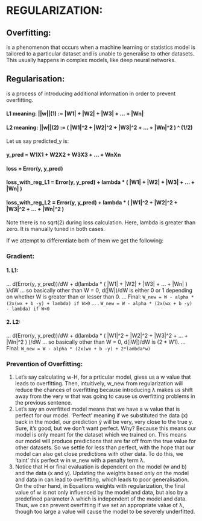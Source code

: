 # REGULARIZATION:

## Overfitting:
is a phenomenon that occurs when a machine learning or statistics model is tailored to a particular dataset and is unable to generalise to other datasets. This usually happens in complex models, like deep neural networks.
## Regularisation:
is a process of introducing additional information in order to prevent overfitting.

#### L1 meaning: ||w||(1) := |W1| + |W2| + |W3| + ... + |Wn|
#### L2 meaning: ||w||(2) := ( |W1|^2 + |W2|^2 + |W3|^2 + ... + |Wn|^2 ) ^ (1/2)

Let us say predicted_y is:
#### y_pred = W1X1 + W2X2 + W3X3 + ... + WnXn 

#### loss = Error(y, y_pred)
#### loss_with_reg_L1 = Error(y, y_pred) + lambda * ( |W1| + |W2| + |W3| + ... + |Wn| )
#### loss_with_reg_L2 = Error(y, y_pred) + lambda * ( |W1|^2 + |W2|^2 + |W3|^2 + ... + |Wn|^2 )

Note there is no sqrt(2) during loss calculation.
Here, lambda is greater than zero. It is manually tuned in both cases.

If we attempt to differentiate both of them we get the following:
### Gradient:
#### 1. L1:
... d(Error(y, y_pred))/dW + d(lambda * ( |W1| + |W2| + |W3| + ... + |Wn| ) )/dW
... so basically other than W = 0, d(|W|)/dW is either 0 or 1 depending on whether W is greater than or lesser than 0.
... Final: `W_new = W - alpha * (2x(wx + b -y) + lambda) if W>0`
... .      `W_new = W - alpha * (2x(wx + b -y) - lambda) if W<0`

#### 2. L2:
... d(Error(y, y_pred))/dW + d(lambda * ( |W1|^2 + |W2|^2 + |W3|^2 + ... + |Wn|^2 ) )/dW
... so basically other than W = 0, d(|W|)/dW is (2 * W1).
... Final: `W_new = W - alpha * (2x(wx + b -y) + 2*lambda*w)`


### Prevention of Overfitting:

1. Let’s say calculating w-H, for a prticular model, gives us a w value that leads to overfitting. Then, intuitively, w_new from regularization will reduce the chances of overfitting because introducing λ makes us shift away from the very w that was going to cause us overfitting problems in the previous sentence.
2. Let’s say an overfitted model means that we have a w value that is perfect for our model. ‘Perfect’ meaning if we substituted the data (x) back in the model, our prediction ŷ will be very, very close to the true y. Sure, it’s good, but we don’t want perfect. Why? Because this means our model is only meant for the dataset which we trained on. This means our model will produce predictions that are far off from the true value for other datasets. So we settle for less than perfect, with the hope that our model can also get close predictions with other data. To do this, we ‘taint’ this perfect w in w_new with a penalty term λ.
3. Notice that H or final evaluation is dependent on the model (w and b) and the data (x and y). Updating the weights based only on the model and data in can lead to overfitting, which leads to poor generalisation. On the other hand, in Equations weights with regularization, the final value of w is not only influenced by the model and data, but also by a predefined parameter λ which is independent of the model and data. Thus, we can prevent overfitting if we set an appropriate value of λ, though too large a value will cause the model to be severely underfitted.
